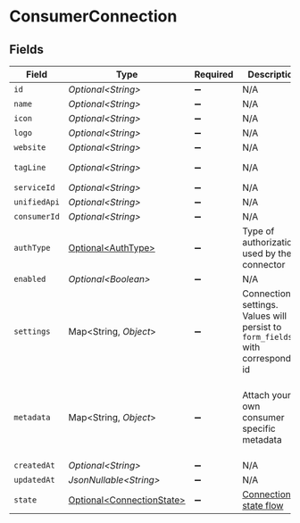 # ConsumerConnection


## Fields

| Field                                                                                                                                                    | Type                                                                                                                                                     | Required                                                                                                                                                 | Description                                                                                                                                              | Example                                                                                                                                                  |
| -------------------------------------------------------------------------------------------------------------------------------------------------------- | -------------------------------------------------------------------------------------------------------------------------------------------------------- | -------------------------------------------------------------------------------------------------------------------------------------------------------- | -------------------------------------------------------------------------------------------------------------------------------------------------------- | -------------------------------------------------------------------------------------------------------------------------------------------------------- |
| `id`                                                                                                                                                     | *Optional\<String>*                                                                                                                                      | :heavy_minus_sign:                                                                                                                                       | N/A                                                                                                                                                      | 1111+test_user_id                                                                                                                                        |
| `name`                                                                                                                                                   | *Optional\<String>*                                                                                                                                      | :heavy_minus_sign:                                                                                                                                       | N/A                                                                                                                                                      | Salesforce                                                                                                                                               |
| `icon`                                                                                                                                                   | *Optional\<String>*                                                                                                                                      | :heavy_minus_sign:                                                                                                                                       | N/A                                                                                                                                                      | https://res.cloudinary.com/apideck/image/upload/v1529456047/catalog/salesforce/icon128x128.png                                                           |
| `logo`                                                                                                                                                   | *Optional\<String>*                                                                                                                                      | :heavy_minus_sign:                                                                                                                                       | N/A                                                                                                                                                      | https://c1.sfdcstatic.com/content/dam/web/en_us/www/images/home/logo-salesforce-m.svg                                                                    |
| `website`                                                                                                                                                | *Optional\<String>*                                                                                                                                      | :heavy_minus_sign:                                                                                                                                       | N/A                                                                                                                                                      | https://www.salesforce.com                                                                                                                               |
| `tagLine`                                                                                                                                                | *Optional\<String>*                                                                                                                                      | :heavy_minus_sign:                                                                                                                                       | N/A                                                                                                                                                      | CRM software solutions and enterprise cloud computing from Salesforce, the leader in customer relationship management (CRM) and PaaS. Free 30 day trial. |
| `serviceId`                                                                                                                                              | *Optional\<String>*                                                                                                                                      | :heavy_minus_sign:                                                                                                                                       | N/A                                                                                                                                                      | teamleader                                                                                                                                               |
| `unifiedApi`                                                                                                                                             | *Optional\<String>*                                                                                                                                      | :heavy_minus_sign:                                                                                                                                       | N/A                                                                                                                                                      | crm                                                                                                                                                      |
| `consumerId`                                                                                                                                             | *Optional\<String>*                                                                                                                                      | :heavy_minus_sign:                                                                                                                                       | N/A                                                                                                                                                      | test_user_id                                                                                                                                             |
| `authType`                                                                                                                                               | [Optional\<AuthType>](../../models/components/AuthType.md)                                                                                               | :heavy_minus_sign:                                                                                                                                       | Type of authorization used by the connector                                                                                                              | oauth2                                                                                                                                                   |
| `enabled`                                                                                                                                                | *Optional\<Boolean>*                                                                                                                                     | :heavy_minus_sign:                                                                                                                                       | N/A                                                                                                                                                      | true                                                                                                                                                     |
| `settings`                                                                                                                                               | Map\<String, *Object*>                                                                                                                                   | :heavy_minus_sign:                                                                                                                                       | Connection settings. Values will persist to `form_fields` with corresponding id                                                                          | {<br/>"instance_url": "https://eu28.salesforce.com"<br/>}                                                                                                |
| `metadata`                                                                                                                                               | Map\<String, *Object*>                                                                                                                                   | :heavy_minus_sign:                                                                                                                                       | Attach your own consumer specific metadata                                                                                                               | {<br/>"account": {<br/>"name": "My Company",<br/>"id": "c01458a5-7276-41ce-bc19-639906b0450a"<br/>},<br/>"plan": "enterprise"<br/>}                      |
| `createdAt`                                                                                                                                              | *Optional\<String>*                                                                                                                                      | :heavy_minus_sign:                                                                                                                                       | N/A                                                                                                                                                      | 2020-09-19T12:18:37.071Z                                                                                                                                 |
| `updatedAt`                                                                                                                                              | *JsonNullable\<String>*                                                                                                                                  | :heavy_minus_sign:                                                                                                                                       | N/A                                                                                                                                                      | 2020-09-19T12:18:37.071Z                                                                                                                                 |
| `state`                                                                                                                                                  | [Optional\<ConnectionState>](../../models/components/ConnectionState.md)                                                                                 | :heavy_minus_sign:                                                                                                                                       | [Connection state flow](#section/Connection-state)                                                                                                       | authorized                                                                                                                                               |